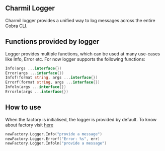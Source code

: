 ## Charmil Logger
Charmil logger provides a unified way to log messages across the entire Cobra CLI. 

## Functions provided by logger
Logger provides multiple functions, which can be used at many use-cases like Info, Error etc. For now logger supports the following functions:
```go
Info(args ...interface{})
Error(args ...interface{})
Infof(format string, args ...interface{})
Errorf(format string, args ...interface{})
Infoln(args ...interface{})
Errorln(args ...interface{})
```

## How to use
When the factory is initialised, the logger is provided by default. To know about factory visit [here](charmil_factory.md)

```go
newFactory.Logger.Info("provide a message")
newFactory.Logger.Errorf("Error: %s", err)
newFactory.Logger.Infoln("provide a message")
```